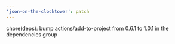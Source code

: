 ```yaml
---
'json-on-the-clocktower': patch
---
```


chore(deps): bump actions/add-to-project from 0.6.1 to 1.0.1 in the dependencies group
